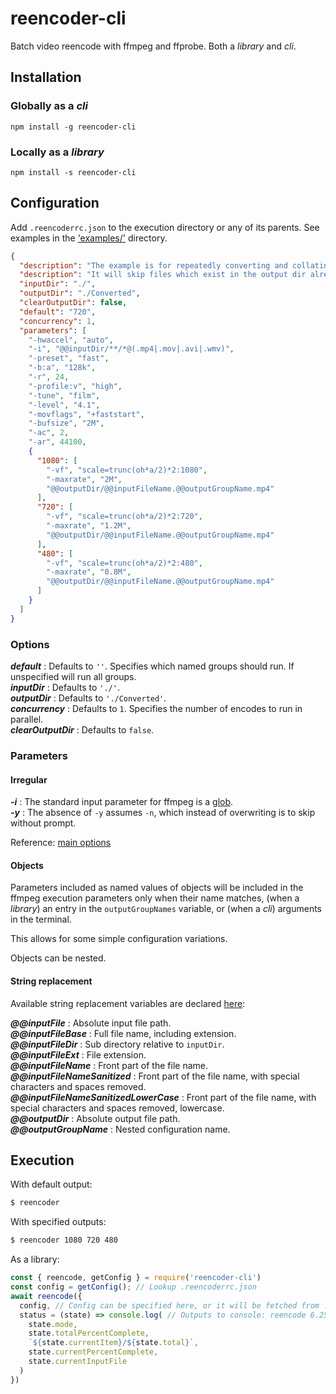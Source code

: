 # reencoder-cli

Batch video reencode with ffmpeg and ffprobe.
Both a *library* and *cli*.

## Installation
### Globally as a *cli*

`npm install -g reencoder-cli`

### Locally as a *library*

`npm install -s reencoder-cli`

## Configuration

Add `.reencoderrc.json` to the execution directory or any of its parents. 
See examples in the ['examples/'](https://github.com/oliverfoster/reencoder-cli/tree/master/examples) directory.
```json
{
  "description": "The example is for repeatedly converting and collating videos in nested subdirectories to a uniform format, 1080p, 720p or 480p.",
  "description": "It will skip files which exist in the output dir already and it will not clear the output folder.",
  "inputDir": "./",
  "outputDir": "./Converted",
  "clearOutputDir": false,
  "default": "720",
  "concurrency": 1,
  "parameters": [
    "-hwaccel", "auto",
    "-i", "@@inputDir/**/*@(.mp4|.mov|.avi|.wmv)",
    "-preset", "fast",
    "-b:a", "128k",
    "-r", 24,
    "-profile:v", "high",
    "-tune", "film",
    "-level", "4.1",
    "-movflags", "+faststart",
    "-bufsize", "2M",
    "-ac", 2,
    "-ar", 44100,
    {
      "1080": [
        "-vf", "scale=trunc(oh*a/2)*2:1080",
        "-maxrate", "2M",
        "@@outputDir/@@inputFileName.@@outputGroupName.mp4"
      ],
      "720": [
        "-vf", "scale=trunc(oh*a/2)*2:720",
        "-maxrate", "1.2M",
        "@@outputDir/@@inputFileName.@@outputGroupName.mp4"
      ],
      "480": [
        "-vf", "scale=trunc(oh*a/2)*2:480",
        "-maxrate", "0.8M",
        "@@outputDir/@@inputFileName.@@outputGroupName.mp4"
      ]
    }
  ]
}
```

### Options
**_default_** : Defaults to `''`. Specifies which named groups should run. If unspecified will run all groups.<br>
**_inputDir_** : Defaults to `'./'`.<br>
**_outputDir_** : Defaults to `'./Converted'`.<br>
**_concurrency_** : Defaults to `1`. Specifies the number of encodes to run in parallel.<br>
**_clearOutputDir_** : Defaults to `false`.<br>

### Parameters

#### Irregular

**_-i_** : The standard input parameter for ffmpeg is a [glob](https://github.com/isaacs/node-glob).<br>
**_-y_** : The absence of `-y` assumes `-n`, which instead of overwriting is to skip without prompt.

Reference: [main options](http://ffmpeg.org/ffmpeg.html#Main-options)

#### Objects

Parameters included as named values of objects will be included in the ffmpeg execution parameters only when their name matches, (when a *library*) an entry in the `outputGroupNames` variable, or (when a *cli*) arguments in the terminal.<br>

This allows for some simple configuration variations.<br>

Objects can be nested.<br>

#### String replacement
Available string replacement variables are declared [here](https://github.com/oliverfoster/reencoder-cli/blob/c710b8b4c97586bec612ca480561679294c7ab2b/app/parameters.js#L93-L103):

**_@@inputFile_** : Absolute input file path.<br>
**_@@inputFileBase_** : Full file name, including extension.<br>
**_@@inputFileDir_** : Sub directory relative to `inputDir`.<br>
**_@@inputFileExt_** : File extension.<br>
**_@@inputFileName_** : Front part of the file name.<br>
**_@@inputFileNameSanitized_** : Front part of the file name, with special characters and spaces removed.<br>
**_@@inputFileNameSanitizedLowerCase_** : Front part of the file name, with special characters and spaces removed, lowercase.<br>
**_@@outputDir_** : Absolute output file path.<br>
**_@@outputGroupName_** : Nested configuration name.<br>


## Execution

With default output:
```sh
$ reencoder
```

With specified outputs:
```sh
$ reencoder 1080 720 480
```

As a library:
```js
const { reencode, getConfig } = require('reencoder-cli')
const config = getConfig(); // Lookup .reencoderrc.json
await reencode({
  config, // Config can be specified here, or it will be fetched from .reencoderrc.json through parent directories
  status = (state) => console.log( // Outputs to console: reencode 6.25% 1/3 18.75% nested/one.mp4
    state.mode,
    state.totalPercentComplete,
    `${state.currentItem}/${state.total}`,
    state.currentPercentComplete,
    state.currentInputFile
  )
})
```
